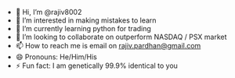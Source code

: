 - 👋 Hi, I’m @rajiv8002
- 👀 I’m interested in making mistakes to learn
- 🌱 I’m currently learning python for trading
- 💞️ I’m looking to collaborate on outperform NASDAQ / PSX market
- 📫 How to reach me is email on rajiv.pardhan@gmail.com
- 😄 Pronouns: He/Him/His
- ⚡ Fun fact: I am genetically 99.9% identical to you

<!---
rajiv8002/rajiv8002 is a ✨ special ✨ repository because its `README.md` (this file) appears on your GitHub profile.
You can click the Preview link to take a look at your changes.
--->
